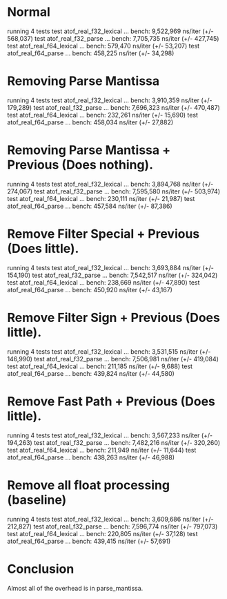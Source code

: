 # Normal

running 4 tests
test atof_real_f32_lexical ... bench:   9,522,969 ns/iter (+/- 568,037)
test atof_real_f32_parse   ... bench:   7,705,735 ns/iter (+/- 427,745)
test atof_real_f64_lexical ... bench:     579,470 ns/iter (+/- 53,207)
test atof_real_f64_parse   ... bench:     458,225 ns/iter (+/- 34,298)

# Removing Parse Mantissa

running 4 tests
test atof_real_f32_lexical ... bench:   3,910,359 ns/iter (+/- 179,289)
test atof_real_f32_parse   ... bench:   7,696,323 ns/iter (+/- 470,487)
test atof_real_f64_lexical ... bench:     232,261 ns/iter (+/- 15,690)
test atof_real_f64_parse   ... bench:     458,034 ns/iter (+/- 27,882)

# Removing Parse Mantissa + Previous (Does nothing).

running 4 tests
test atof_real_f32_lexical ... bench:   3,894,768 ns/iter (+/- 274,067)
test atof_real_f32_parse   ... bench:   7,595,580 ns/iter (+/- 503,974)
test atof_real_f64_lexical ... bench:     230,111 ns/iter (+/- 21,987)
test atof_real_f64_parse   ... bench:     457,584 ns/iter (+/- 87,386)

# Remove Filter Special + Previous (Does little).

running 4 tests
test atof_real_f32_lexical ... bench:   3,693,884 ns/iter (+/- 154,190)
test atof_real_f32_parse   ... bench:   7,542,517 ns/iter (+/- 324,042)
test atof_real_f64_lexical ... bench:     238,669 ns/iter (+/- 47,890)
test atof_real_f64_parse   ... bench:     450,920 ns/iter (+/- 43,167)

# Remove Filter Sign + Previous (Does little).

running 4 tests
test atof_real_f32_lexical ... bench:   3,531,515 ns/iter (+/- 146,990)
test atof_real_f32_parse   ... bench:   7,506,981 ns/iter (+/- 419,084)
test atof_real_f64_lexical ... bench:     211,185 ns/iter (+/- 9,688)
test atof_real_f64_parse   ... bench:     439,824 ns/iter (+/- 44,580)

# Remove Fast Path + Previous (Does little).

running 4 tests
test atof_real_f32_lexical ... bench:   3,567,233 ns/iter (+/- 194,263)
test atof_real_f32_parse   ... bench:   7,482,216 ns/iter (+/- 320,260)
test atof_real_f64_lexical ... bench:     211,949 ns/iter (+/- 11,644)
test atof_real_f64_parse   ... bench:     438,263 ns/iter (+/- 46,988)

# Remove all float processing (baseline)

running 4 tests
test atof_real_f32_lexical ... bench:   3,609,686 ns/iter (+/- 212,827)
test atof_real_f32_parse   ... bench:   7,596,774 ns/iter (+/- 797,073)
test atof_real_f64_lexical ... bench:     220,805 ns/iter (+/- 37,128)
test atof_real_f64_parse   ... bench:     439,415 ns/iter (+/- 57,691)

# Conclusion

Almost all of the overhead is in parse_mantissa.
